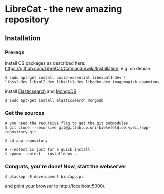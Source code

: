 # LibreCat - the new amazing repository

## Installation

### Prereqs

install OS packages as described here: https://github.com/LibreCat/Catmandu/wiki/Installation, e.g. on debian

```
$ sudo apt-get install build-essential libexpat1-dev \
libssl-dev libxml2-dev libxslt1-dev libgdbm-dev imagemagick cpanminus
```

install [Elasticsearch](http://elasticsearch.org) and [MongoDB](http://mongodb.org)

```
$ sudo apt-get install elasticsearch mongodb
```


### Get the sources

```
# you need the recursive flag to get the git submodules
$ git clone --recursive git@gitlab.ub.uni-bielefeld.de:vpeil/app-repository.git

$ cd app-repository

# --notest is just for a quick install
$ cpanm --notest --installdeps .
```

### Congrats, you're done! Now, start the webserver

```
$ plackup -E development bin/app.pl
```

and point your browser to http://localhost:5000/.

